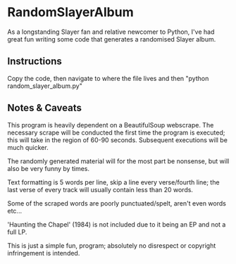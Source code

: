 RandomSlayerAlbum
=================

As a longstanding Slayer fan and relative newcomer to Python, I've had great fun writing some code that generates a randomised Slayer album.


Instructions
------------
Copy the code, then navigate to where the file lives and then "python random_slayer_album.py"


Notes & Caveats
---------------
This program is heavily dependent on a BeautifulSoup webscrape. The necessary scrape will be conducted the first time the program is executed;
this will take in the region of 60-90 seconds. Subsequent executions will be much quicker.

The randomly generated material will for the most part be nonsense, but will also be very funny by times.

Text formatting is 5 words per line, skip a line every verse/fourth line; the last verse of every track will usually contain less than 20 words.

Some of the scraped words are poorly punctuated/spelt, aren't even words etc...

'Haunting the Chapel' (1984) is not included due to it being an EP and not a full LP.

This is just a simple fun, program; absolutely no disrespect or copyright infringement is intended.
